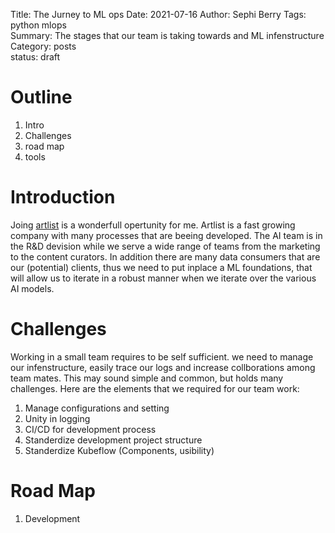 Title: The Jurney to ML ops
Date: 2021-07-16
Author: Sephi Berry
Tags: python mlops  
Summary: The stages that our team is taking towards and ML infenstructure
Category: posts  
status: draft


# Outline 
1. Intro
2. Challenges
3. road map
4. tools

# Introduction
Joing [artlist](artlist.io) is a wonderfull opertunity for me. Artlist is a fast growing company with many processes that are beeing developed. The AI team is in the R&D devision while we serve a wide range of teams from the marketing to the content curators. In addition there are many data consumers that are our (potential) clients, thus we need to put inplace a ML foundations, that will allow us to iterate in a robust manner when we iterate over the various AI models.

# Challenges
Working in a small team requires to be self sufficient. we need to manage our infenstructure, easily trace our logs and increase collborations among team mates. This may sound simple and common, but holds many challenges. Here are the elements that we required for our team work:

1. Manage configurations and setting  
2. Unity in logging  
3. CI/CD for development process
4. Standerdize development project structure
5. Standerdize Kubeflow  (Components, usibility)


# Road Map
1. Development 
